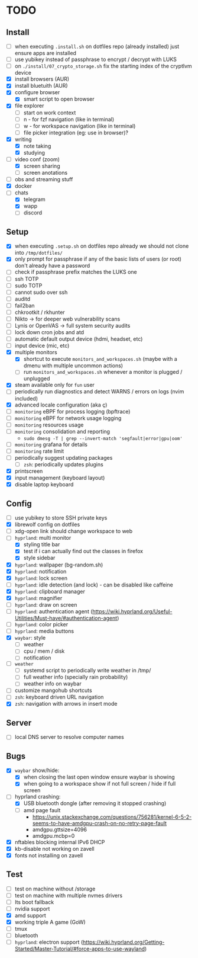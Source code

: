 # TODO

## Install

- [ ] when executing `.install.sh` on dotfiles repo (already installed) just ensure apps are installed
- [ ] use yubikey instead of passphrase to encrypt / decrypt with LUKS
- [ ] on `./install/07_crypto_storage.sh` fix the starting index of the cryptlvm device
- [x] install browsers (AUR)
- [x] install bluetuith (AUR)
- [x] configure browser
  - [x] smart script to open browser
- [x] file explorer
  - [ ] start on work context
  - [ ] n - for fzf navigation (like in terminal)
  - [ ] w - for workspace navigation (like in terminal)
  - [ ] file picker integration (eg: use in browser)?
- [x] writing
  - [x] note taking
  - [x] studying
- [ ] video conf (zoom)
  - [x] screen sharing
  - [ ] screen anotations
- [ ] obs and streaming stuff
- [x] docker
- [ ] chats
  - [x] telegram
  - [x] wapp
  - [ ] discord

## Setup

- [x] when executing `.setup.sh` on dotfiles repo already we should not clone into `/tmp/dotfiles/`
- [x] only prompt for passphrase if any of the basic lists of users (or root) don't already have a password
- [ ] check if passphrase prefix matches the LUKS one
- [ ] ssh TOTP
- [ ] sudo TOTP
- [ ] cannot sudo over ssh
- [ ] auditd
- [ ] fail2ban
- [ ] chkrootkit / rkhunter
- [ ] Nikto → for deeper web vulnerability scans
- [ ] Lynis or OpenVAS → full system security audits
- [ ] lock down cron jobs and atd
- [ ] automatic default output device (hdmi, headset, etc)
- [ ] input device (mic, etc)
- [x] multiple monitors
  - [x] shortcut to execute `monitors_and_workspaces.sh` (maybe with a dmenu with multiple uncommon actions)
  - [ ] run `monitors_and_workspaces.sh` whenever a monitor is plugged / unplugged
- [x] steam available only for `fun` user
- [ ] periodically run diagnostics and detect WARNS / errors on logs (nvim included)
- [x] advanced locale configuration (aka ç)
- [ ] `monitoring` eBPF for process logging (bpftrace)
- [ ] `monitoring` eBPF for network usage logging
- [ ] `monitoring` resources usage
- [ ] `monitoring` consolidation and reporting
  - `sudo dmesg -T | grep --invert-match 'segfault|error|gpu|oom'`
- [ ] `monitoring` grafana for details
- [ ] `monitoring` rate limit
- [ ] periodically suggest updating packages
  - [ ] `zsh`: periodically updates plugins
- [x] printscreen
- [x] input management (keyboard layout)
- [x] disable laptop keyboard

## Config

- [ ] use yubikey to store SSH private keys
- [x] librewolf config on dotfiles
- [ ] xdg-open link should change workspace to web
- [ ] `hyprland`: multi monitor
  - [x] styling title bar
  - [x] test if i can actually find out the classes in firefox
  - [x] style sidebar
- [x] `hyprland`: wallpaper (bg-random.sh)
- [x] `hyprland`: notification
- [x] `hyprland`: lock screen
- [ ] `hyprland`: idle detection (and lock) - can be disabled like caffeine
- [x] `hyprland`: clipboard manager
- [x] `hyprland`: magnifier
- [ ] `hyprland`: draw on screen
- [ ] `hyprland`: authentication agent (https://wiki.hyprland.org/Useful-Utilities/Must-have/#authentication-agent)
- [ ] `hyprland`: color picker
- [ ] `hyprland`: media buttons
- [x] `waybar`: style
  - [ ] weather
  - [ ] cpu / mem / disk
  - [ ] notification
- [ ] `weather`
  - [ ] systemd script to periodically write weather in /tmp/
  - [ ] full weather info (specially rain probability)
  - [ ] weather info on waybar
- [ ] customize mangohub shortcuts
- [ ] `zsh`: keyboard driven URL navigation
- [x] `zsh`: navigation with arrows in insert mode

## Server

- [ ] local DNS server to resolve computer names

## Bugs

- [x] `waybar` show/hide:
  - [x] when closing the last open window ensure waybar is showing
  - [x] when going to a workspace show if not full screen / hide if full screen
- [ ] hyprland crashing:
  - [x] USB bluetooth dongle (after removing it stopped crashing)
  - [ ] amd page fault
    - https://unix.stackexchange.com/questions/756281/kernel-6-5-2-seems-to-have-amdgpu-crash-on-no-retry-page-fault
    - amdgpu.gttsize=4096
    - amdgpu.mcbp=0
- [x] nftables blocking internal IPv6 DHCP
- [x] kb-disable not working on zavell
- [x] fonts not installing on zavell

## Test

- [ ] test on machine without /storage
- [ ] test on machine with multiple nvmes drivers
- [ ] lts boot fallback
- [ ] nvidia support
- [x] amd support
- [x] working triple A game (GoW)
- [ ] tmux
- [ ] bluetooth
- [ ] `hyprland`: electron support (https://wiki.hyprland.org/Getting-Started/Master-Tutorial/#force-apps-to-use-wayland)
